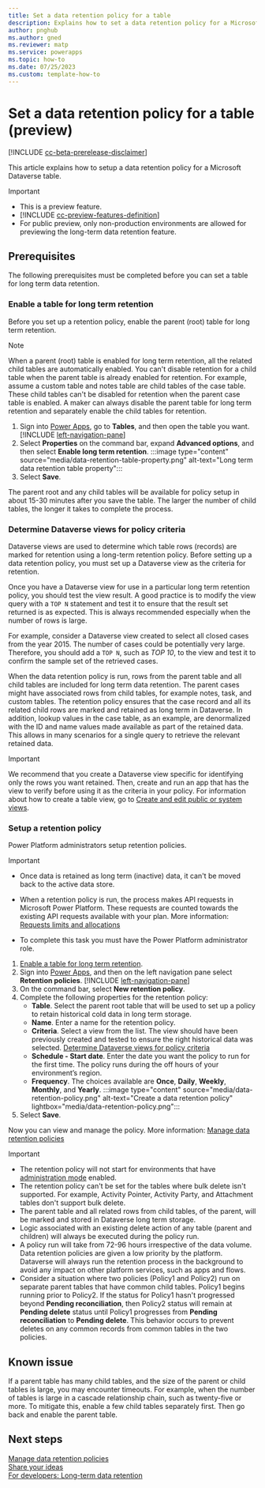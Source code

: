```yaml
---
title: Set a data retention policy for a table
description: Explains how to set a data retention policy for a Microsoft Dataverse table. 
author: pnghub
ms.author: gned
ms.reviewer: matp
ms.service: powerapps
ms.topic: how-to 
ms.date: 07/25/2023
ms.custom: template-how-to
---
```

# Set a data retention policy for a table (preview)

[!INCLUDE [cc-beta-prerelease-disclaimer](../../includes/cc-beta-prerelease-disclaimer.md)]

This article explains how to setup a data retention policy for a Microsoft Dataverse table.

> [!IMPORTANT]
> - This is a preview feature.
> - [!INCLUDE [cc-preview-features-definition](../../includes/cc-preview-features-definition.md)]
> - For public preview, only non-production environments are allowed for previewing the long-term data retention feature.

## Prerequisites

The following prerequisites must be completed before you can set a table for long term data retention.

### Enable a table for long term retention

Before you set up a retention policy, enable the parent (root) table for long term retention.

> [!NOTE]
> When a parent (root) table is enabled for long term retention, all the related child tables are automatically enabled. You can't disable retention for a child table when the parent table is already enabled for retention. For example, assume a custom table and notes table are child tables of the case table. These child tables can't be disabled for retention when the parent case table is enabled. A maker can always disable the parent table for long term retention and separately enable the child tables for retention.

1. Sign into [Power Apps](https://make.powerapps.com/?utm_source=padocs&utm_medium=linkinadoc&utm_campaign=referralsfromdoc), go to **Tables**, and then open the table you want. [!INCLUDE [left-navigation-pane](../../includes/left-navigation-pane.md)]
1. Select **Properties** on the command bar, expand **Advanced options**, and then select **Enable long term retention**.
   :::image type="content" source="media/data-retention-table-property.png" alt-text="Long term data retention table property":::
1. Select **Save**.

The parent root and any child tables will be available for policy setup in about 15-30 minutes after you save the table. The larger the number of child tables, the longer it  takes to complete the process.

### Determine Dataverse views for policy criteria

Dataverse views are used to determine which table rows (records) are marked for retention using a long-term retention policy. Before setting up a data retention policy, you must set up a Dataverse view as the criteria for retention.

Once you have a Dataverse view for use in a particular long term retention policy, you should test the view result. A good practice is to modify the view query with a `TOP N` statement and test it to ensure that the result set returned is as expected. This is always recommended especially when the number of rows is large.

For example, consider a Dataverse view created to select all closed cases from the year 2015. The number of cases could be potentially very large. Therefore, you should add a `TOP N`, such as *TOP 10*, to the view and test it to confirm the sample set of the retrieved cases.

When the data retention policy is run, rows from the parent table and all child tables are included for long term data retention. The parent cases might have associated rows from child tables, for example notes, task, and custom tables. The retention policy ensures that the case record and all its related child rows are marked and retained as long term in Dataverse. In addition, lookup values in the case table, as an example, are denormalized with the ID and name values made available as part of the retained data. This allows in many scenarios for a single query to retrieve the relevant retained data.

> [!IMPORTANT]
> We recommend that you create a Dataverse view specific for identifying only the rows you want retained. Then, create and run an app that has the view to verify before using it as the criteria in your policy. For information about how to create a table view, go to [Create and edit public or system views](../model-driven-apps/create-or-edit-model-driven-app-view.md).

### Setup a retention policy

Power Platform administrators setup retention policies.

> [!IMPORTANT]
> - Once data is retained as long term (inactive) data, it can't be moved back to the active data store.
>
> - When a retention policy is run, the process makes API requests in Microsoft Power Platform. These requests are counted towards the existing API requests available with your plan. More information: [Requests limits and allocations](/power-platform/admin/api-request-limits-allocations)
>
> - To complete this task you must have the Power Platform administrator role.

1. [Enable a table for long term retention](#enable-a-table-for-long-term-retention).
1. Sign into [Power Apps](https://make.powerapps.com/?utm_source=padocs&utm_medium=linkinadoc&utm_campaign=referralsfromdoc), and then on the left navigation pane select **Retention policies**. [!INCLUDE [left-navigation-pane](../../includes/left-navigation-pane.md)]
1. On the command bar, select **New retention policy**.
1. Complete the following properties for the retention policy:
   - **Table**. Select the parent root table that will be used to set up a policy to retain historical cold data in long term storage.
   - **Name**. Enter a name for the retention policy.
   - **Criteria**. Select a view from the list. The view should have been previously created and tested to ensure the right historical data was selected. [Determine Dataverse views for policy criteria](#determine-dataverse-views-for-policy-criteria)
   - **Schedule - Start date**. Enter the date you want the policy to run for the first time. The policy runs during the off hours of your environment’s region.
   - **Frequency**. The choices available are **Once**, **Daily**, **Weekly**, **Monthly**, and **Yearly**.
   :::image type="content" source="media/data-retention-policy.png" alt-text="Create a data retention policy" lightbox="media/data-retention-policy.png":::
1. Select **Save**.

Now you can view and manage the policy. More information: [Manage data retention policies](data-retention-manage.md)

> [!IMPORTANT]
>
> - The retention policy will not start for environments that have [administration mode](/power-platform/admin/admin-mode) enabled.
> - The retention policy can't be set for the tables where bulk delete isn't supported. For example, Activity Pointer, Activity Party, and Attachment tables don't support bulk delete.
> - The parent table and all related rows from child tables, of the parent, will be marked and stored in Dataverse long term storage.
> - Logic associated with an existing delete action of any table (parent and children) will always be executed during the policy run.
> - A policy run will take from 72-96 hours irrespective of the data volume. Data retention policies are given a low priority by the platform. Dataverse will always run the retention process in the background to avoid any impact on other platform services, such as apps and flows.
> - Consider a situation where two policies (Policy1 and Policy2) run on separate parent tables that have common child tables. Policy1 begins running prior to Policy2. If the status for Policy1 hasn't progressed beyond **Pending reconciliation**, then Policy2 status will remain at **Pending delete** status until Policy1 progresses from **Pending reconciliation** to **Pending delete**. This behavior occurs to prevent deletes on any common records from common tables in the two policies.

## Known issue

If a parent table has many child tables, and the size of the parent or child tables is large, you may encounter timeouts. For example, when the number of tables is large in a cascade relationship chain, such as twenty-five or more. To mitigate this, enable a few child tables separately first. Then go back and enable the parent table.

## Next steps

[Manage data retention policies](data-retention-manage.md) <br />
[Share your ideas](https://experience.dynamics.com/ideas/categories/list/?category=55f731de-11f3-ed11-8848-00224827ed7b&forum=eef9aef6-0ff3-ed11-8848-00224827e88b) <br />
[For developers: Long-term data retention](../../developer/data-platform/long-term-retention.md)
